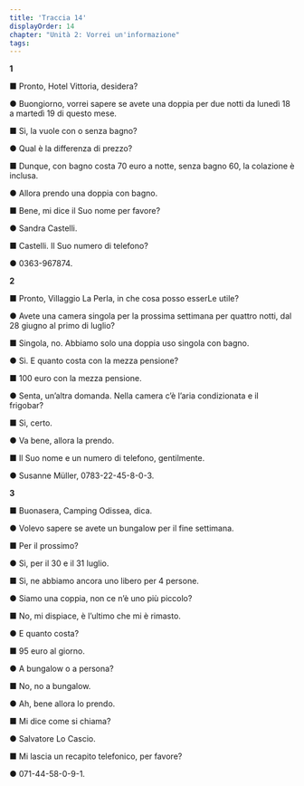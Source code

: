 ```yaml
---
title: 'Traccia 14'
displayOrder: 14
chapter: "Unità 2: Vorrei un'informazione"
tags:
---
```


**1**

■ Pronto, Hotel Vittoria, desidera?

● Buongiorno, vorrei sapere se avete una doppia per due notti da lunedì 18 a martedì 19 di questo mese.

■ Sì, la vuole con o senza bagno?

● Qual è la differenza di prezzo?

■ Dunque, con bagno costa 70 euro a notte, senza bagno 60, la colazione è inclusa.

● Allora prendo una doppia con bagno.

■ Bene, mi dice il Suo nome per favore?

● Sandra Castelli.

■ Castelli. Il Suo numero di telefono?

● 0363-967874.

**2**

■ Pronto, Villaggio La Perla, in che cosa posso esserLe utile?

● Avete una camera singola per la prossima settimana per quattro notti, dal 28 giugno al primo di luglio?

■ Singola, no. Abbiamo solo una doppia uso singola con bagno.

● Sì. E quanto costa con la mezza pensione?

■ 100 euro con la mezza pensione.

● Senta, un’altra domanda. Nella camera c’è l’aria condizionata e il frigobar?

■ Sì, certo.

● Va bene, allora la prendo.

■ Il Suo nome e un numero di telefono, gentilmente.

● Susanne Müller, 0783-22-45-8-0-3.

**3**

■ Buonasera, Camping Odissea, dica.

● Volevo sapere se avete un bungalow per il fine settimana.

■ Per il prossimo?

● Sì, per il 30 e il 31 luglio.

■ Sì, ne abbiamo ancora uno libero per 4 persone.

● Siamo una coppia, non ce n’è uno più piccolo?

■ No, mi dispiace, è l’ultimo che mi è rimasto.

● E quanto costa?

■ 95 euro al giorno.

● A bungalow o a persona?

■ No, no a bungalow.

● Ah, bene allora lo prendo.

■ Mi dice come si chiama?

● Salvatore Lo Cascio.

■ Mi lascia un recapito telefonico, per favore?

● 071-44-58-0-9-1.

